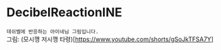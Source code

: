 # DecibelReactionINE
`데쉬벨에 반응하는 아이네님 그림입니다.`<br/>
그림: (모시깽 저시깽 타령)[https://www.youtube.com/shorts/gSoJkTFSA7Y]
